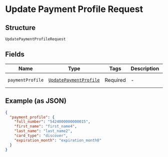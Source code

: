 
# Update Payment Profile Request

## Structure

`UpdatePaymentProfileRequest`

## Fields

| Name | Type | Tags | Description | Getter | Setter |
|  --- | --- | --- | --- | --- | --- |
| `paymentProfile` | [`UpdatePaymentProfile`](../../doc/models/update-payment-profile.md) | Required | - | getPaymentProfile(): UpdatePaymentProfile | setPaymentProfile(UpdatePaymentProfile paymentProfile): void |

## Example (as JSON)

```json
{
  "payment_profile": {
    "full_number": "5424000000000015",
    "first_name": "first_name4",
    "last_name": "last_name2",
    "card_type": "discover",
    "expiration_month": "expiration_month0"
  }
}
```

